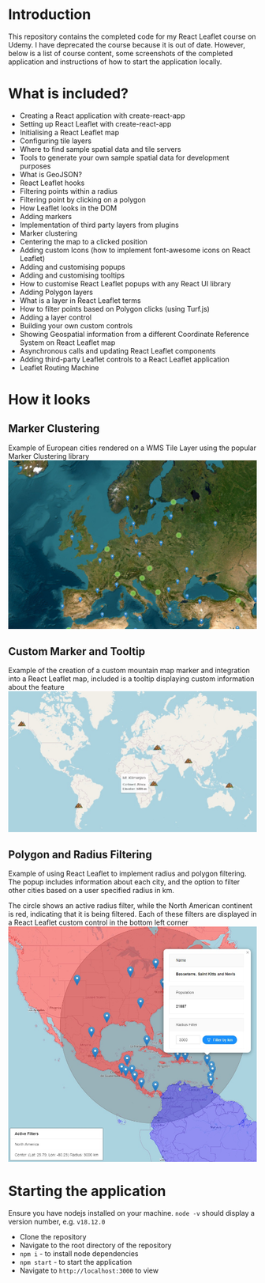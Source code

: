 # Introduction
This repository contains the completed code for my React Leaflet course on Udemy. I have deprecated the course because it is out of date. However, below is a list of course content, some screenshots of the completed application and instructions of how to start the application locally.

# What is included?
* Creating a React application with create-react-app
* Setting up React Leaflet with create-react-app
* Initialising a React Leaflet map
* Configuring tile layers
* Where to find sample spatial data and tile servers
* Tools to generate your own sample spatial data for development purposes
* What is GeoJSON?
* React Leaflet hooks
* Filtering points within a radius
* Filtering point by clicking on a polygon
* How Leaflet looks in the DOM
* Adding markers
* Implementation of third party layers from plugins
* Marker clustering
* Centering the map to a clicked position
* Adding custom Icons (how to implement font-awesome icons on React Leaflet)
* Adding and customising popups
* Adding and customising tooltips
* How to customise React Leaflet popups with any React UI library
* Adding Polygon layers
* What is a layer in React Leaflet terms
* How to filter points based on Polygon clicks (using Turf.js)
* Adding a layer control
* Building your own custom controls
* Showing Geospatial information from a different Coordinate Reference System on React Leaflet map
* Asynchronous calls and updating React Leaflet components
* Adding third-party Leaflet controls to a React Leaflet application
* Leaflet Routing Machine

# How it looks
## Marker Clustering
Example of European cities rendered on a WMS Tile Layer using the popular Marker Clustering library
![marker_cluster](./public/screenshots/marker_cluster.jpg)

## Custom Marker and Tooltip
Example of the creation of a custom mountain map marker and integration into a React Leaflet map, included is a tooltip displaying custom information about the feature
![custom_marker_and_tooltip](./public/screenshots/custom_marker_and_tooltip.jpg)

## Polygon and Radius Filtering
Example of using React Leaflet to implement radius and polygon filtering. The popup includes information about each city, and the option to filter other cities based on a user specified radius in km.

The circle shows an active radius filter, while the North American continent is red, indicating that it is being filtered. Each of these filters are displayed in a React Leaflet custom control in the bottom left corner
![polygon_and_radius_filtering](./public/screenshots/polygon_and_radius_filtering.jpg)

# Starting the application
Ensure you have nodejs installed on your machine. `node -v` should display a version number, e.g. `v18.12.0`

* Clone the repository
* Navigate to the root directory of the repository
* `npm i` - to install node dependencies
* `npm start` - to start the application
* Navigate to `http://localhost:3000` to view